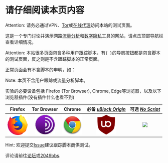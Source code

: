 # 请仔细阅读本页内容

Attention: 请务必通过VPN、[Tor](https://www.torproject.org/download/)或[在线代理](https://hidester.com/proxy/)访问本站的测试页面。

这是一个专门讨论并演示网路[流量分析](pages/analytics.md)和[数字隐私](pages/privacy.md)工具的网站，请点击顶部导航栏查看详细情况。

Attention: 本站很多页面包含多种用户跟踪脚本，有`{ }`的导航按钮都是包含脚本的测试页面，反之则是不含跟踪脚本的正常页面。

正常页面会有不含脚本的申明，如：

Note: 本页不含用户跟踪或流量分析脚本。

实验的必要设备包括 Firefox (Tor Browser), Chrome, Edge等浏览器，以及以下浏览器插件(没有插件什么也看不到)

Firefox | Tor Browser | Chrome | 必备 [*uBlock Origin*](https://github.com/gorhill/uBlock) | 可选  [*No Script*](https://noscript.net)
:-------------------------:|:-------------------------:|:-------------------------:|:-------------------------:|:-------------------------:
<img src="Firefox-icon.png" width="64">|<img src="TorBrowser-icon.png" width="64"> |<img src="Google-Chrome-icon.png" width="64"> | <img src="https://raw.githubusercontent.com/gorhill/uBlock/master/doc/img/icon38@2x.png" width="64"> | <img src="https://upload.wikimedia.org/wikipedia/commons/a/ad/NoScript.png" width="64">

Hint: 欢迎提交[Issue](https://github.com/diymysite/analytics/issues)建议跟踪脚本商供测试。

评论请前往[论坛](Forum.md)或[2049bbs](https://2049bbs.xyz).

